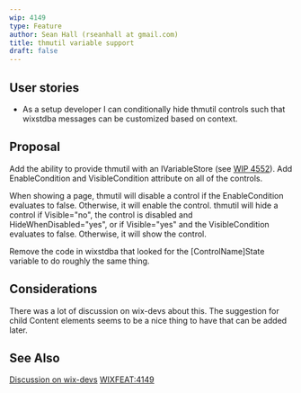 ```yaml
---
wip: 4149
type: Feature
author: Sean Hall (rseanhall at gmail.com)
title: thmutil variable support
draft: false
---
```


## User stories

* As a setup developer I can conditionally hide thmutil controls such that wixstdba messages can be customized based on context.


## Proposal

Add the ability to provide thmutil with an IVariableStore (see [WIP 4552](http://wixtoolset.org/development/wips/4552-variable-abstraction)).
Add EnableCondition and VisibleCondition attribute on all of the controls.

When showing a page, thmutil will disable a control if the EnableCondition evaluates to false.  Otherwise, it will enable the control.
thmutil will hide a control if Visible="no", the control is disabled and HideWhenDisabled="yes", or if Visible="yes" and the VisibleCondition evaluates to false.  Otherwise, it will show the control.

Remove the code in wixstdba that looked for the [ControlName]State variable to do roughly the same thing.


## Considerations

There was a lot of discussion on wix-devs about this.
The suggestion for child Content elements seems to be a nice thing to have that can be added later.


## See Also
[Discussion on wix-devs](http://windows-installer-xml-wix-toolset.687559.n2.nabble.com/WIXFEAT-4149-Add-UninstallSuccess-page-to-WixStdBA-td7594480.html)
[WIXFEAT:4149](http://wixtoolset.org/issues/4149/)
